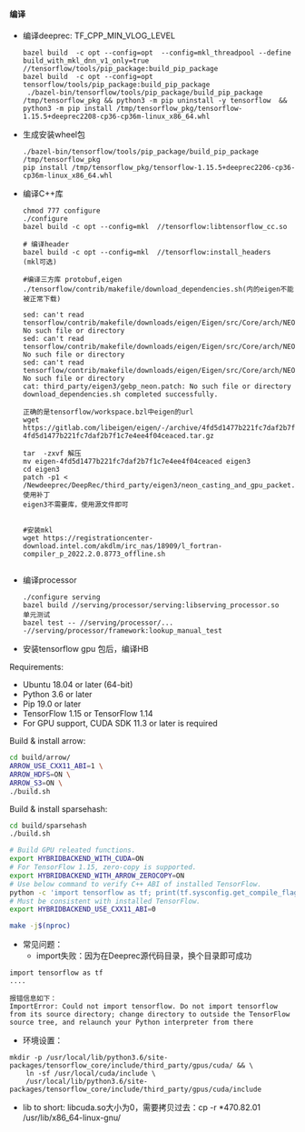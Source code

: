 #### 编译
- 编译deeprec: TF_CPP_MIN_VLOG_LEVEL 
  ```
  bazel build  -c opt --config=opt  --config=mkl_threadpool --define build_with_mkl_dnn_v1_only=true //tensorflow/tools/pip_package:build_pip_package
  bazel build  -c opt --config=opt tensorflow/tools/pip_package:build_pip_package
   ./bazel-bin/tensorflow/tools/pip_package/build_pip_package /tmp/tensorflow_pkg && python3 -m pip uninstall -y tensorflow  && python3 -m pip install /tmp/tensorflow_pkg/tensorflow-1.15.5+deeprec2208-cp36-cp36m-linux_x86_64.whl
  ```
- 生成安装wheel包
  ```
  ./bazel-bin/tensorflow/tools/pip_package/build_pip_package /tmp/tensorflow_pkg
  pip install /tmp/tensorflow_pkg/tensorflow-1.15.5+deeprec2206-cp36-cp36m-linux_x86_64.whl
  ```

- 编译C++库
  ```
  chmod 777 configure
  ./configure
  bazel build -c opt --config=mkl  //tensorflow:libtensorflow_cc.so

  # 编译header
  bazel build -c opt --config=mkl  //tensorflow:install_headers
  (mkl可选)

  #编译三方库 protobuf,eigen
  ./tensorflow/contrib/makefile/download_dependencies.sh(内的eigen不能被正常下载)

  sed: can't read tensorflow/contrib/makefile/downloads/eigen/Eigen/src/Core/arch/NEON/Complex.h: No such file or directory
  sed: can't read tensorflow/contrib/makefile/downloads/eigen/Eigen/src/Core/arch/NEON/Complex.h: No such file or directory
  sed: can't read tensorflow/contrib/makefile/downloads/eigen/Eigen/src/Core/arch/NEON/Complex.h: No such file or directory
  cat: third_party/eigen3/gebp_neon.patch: No such file or directory
  download_dependencies.sh completed successfully.

  正确的是tensorflow/workspace.bzl中eigen的url
  wget https://gitlab.com/libeigen/eigen/-/archive/4fd5d1477b221fc7daf2b7f1c7e4ee4f04ceaced/eigen-4fd5d1477b221fc7daf2b7f1c7e4ee4f04ceaced.tar.gz

  tar  -zxvf 解压
  mv eigen-4fd5d1477b221fc7daf2b7f1c7e4ee4f04ceaced eigen3
  cd eigen3
  patch -p1 < /Newdeeprec/DeepRec/third_party/eigen3/neon_casting_and_gpu_packet.patch 使用补丁
  eigen3不需要库，使用源文件即可


  #安装mkl
  wget https://registrationcenter-download.intel.com/akdlm/irc_nas/18909/l_fortran-compiler_p_2022.2.0.8773_offline.sh


  ```

- 编译processor
  ```
  ./configure serving
  bazel build //serving/processor/serving:libserving_processor.so
  单元测试
  bazel test -- //serving/processor/... -//serving/processor/framework:lookup_manual_test
  ```


- 安装tensorflow gpu 包后，编译HB

Requirements:

- Ubuntu 18.04 or later (64-bit)
- Python 3.6 or later
- Pip 19.0 or later
- TensorFlow 1.15 or TensorFlow 1.14
- For GPU support, CUDA SDK 11.3 or later is required

Build & install arrow:

```bash
cd build/arrow/
ARROW_USE_CXX11_ABI=1 \
ARROW_HDFS=ON \
ARROW_S3=ON \
./build.sh
```

Build & install sparsehash:

```bash
cd build/sparsehash
./build.sh
```

```bash
# Build GPU releated functions.
export HYBRIDBACKEND_WITH_CUDA=ON
# For TensorFlow 1.15, zero-copy is supported.
export HYBRIDBACKEND_WITH_ARROW_ZEROCOPY=ON
# Use below command to verify C++ ABI of installed TensorFlow.
python -c 'import tensorflow as tf; print(tf.sysconfig.get_compile_flags())'
# Must be consistent with installed TensorFlow.
export HYBRIDBACKEND_USE_CXX11_ABI=0

make -j$(nproc)
```

- 常见问题：
  - import失败：因为在Deeprec源代码目录，换个目录即可成功
```
import tensorflow as tf
....

报错信息如下：
ImportError: Could not import tensorflow. Do not import tensorflow from its source directory; change directory to outside the TensorFlow source tree, and relaunch your Python interpreter from there
```
- 环境设置：
```
mkdir -p /usr/local/lib/python3.6/site-packages/tensorflow_core/include/third_party/gpus/cuda/ && \
    ln -sf /usr/local/cuda/include \
    /usr/local/lib/python3.6/site-packages/tensorflow_core/include/third_party/gpus/cuda/include
```
- lib to short: libcuda.so大小为0，需要拷贝过去：cp -r *470.82.01  /usr/lib/x86_64-linux-gnu/